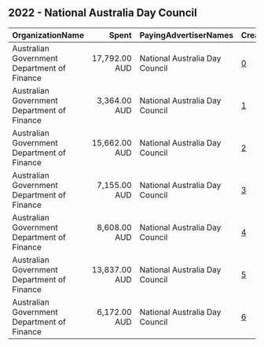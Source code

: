 ## 2022 - National Australia Day Council 
|OrganizationName|Spent|PayingAdvertiserNames|CreativeUrls|Impressions|Genders|AgeBrackets|CountryCodes|BillingAddresses|CandidateBallotInformation|
|:---|---:|:---|:---|---:|:---|:---|:---|:---|:---|
|Australian Government Department of Finance|17,792.00 AUD|National Australia Day Council|[0](https://www.snap.com/political-ads/asset/013ddfb65a7ce03d1f6c123d91a2e0c0f9a1f372f39ee489a495f08387150ced?mediaType=mp4)|2,081,365||18-34|australia|"100 Chalmers Street,Surry Hills,2010,AU"||
|Australian Government Department of Finance|3,364.00 AUD|National Australia Day Council|[1](https://www.snap.com/political-ads/asset/59594174c7d4906a18a9eb9c65846413a9aa13cbbf498bad7f21fe4509898f38?mediaType=mp4)|733,258||18-34|australia|"100 Chalmers Street,Surry Hills,2010,AU"||
|Australian Government Department of Finance|15,662.00 AUD|National Australia Day Council|[2](https://www.snap.com/political-ads/asset/0eaa41ff8e7c6d7b7b44889b18af54ebc5d26e23e0043c169508f6ae351319de?mediaType=mp4)|2,652,392||18-34|australia|"100 Chalmers Street,Surry Hills,2010,AU"||
|Australian Government Department of Finance|7,155.00 AUD|National Australia Day Council|[3](https://www.snap.com/political-ads/asset/1aa6f28c30b49376d700c9ccc13d823df343d86b0ad3ca73ceb81784a9e50749?mediaType=mp4)|1,507,286||18-34|australia|"100 Chalmers Street,Surry Hills,2010,AU"||
|Australian Government Department of Finance|8,608.00 AUD|National Australia Day Council|[4](https://www.snap.com/political-ads/asset/3546e0d59edadd2113ab4424016dc1be8df4d53cef15bdfa0f1068069ce2a7e3?mediaType=mp4)|1,836,561||18-34|australia|"100 Chalmers Street,Surry Hills,2010,AU"||
|Australian Government Department of Finance|13,837.00 AUD|National Australia Day Council|[5](https://www.snap.com/political-ads/asset/e370566ba9e1cd85fc253c28fde599d336dbc30f9ab165451d06c26cba428144?mediaType=mp4)|2,478,828||18-34|australia|"100 Chalmers Street,Surry Hills,2010,AU"||
|Australian Government Department of Finance|6,172.00 AUD|National Australia Day Council|[6](https://www.snap.com/political-ads/asset/8721d76bc8e82733a8e7394735aadedc8c4f93fc03c41c0ca389b324a437e8dc?mediaType=mp4)|1,338,671||18-34|australia|"100 Chalmers Street,Surry Hills,2010,AU"||
